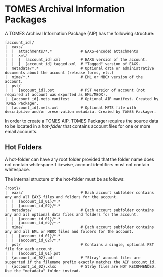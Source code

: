 # TOMES Archival Information Packages
A TOMES Archival Information Package (AIP) has the following structure:

    [account_id]/                        
    |  eaxs/                             
    |  |  attachments/*.*             # EAXS-encoded attachments
    |  |  xml/                 
    |  |  |  [account_id].xml         # EAXS version of the account.
    |  |  |  [account_id]_tagged.xml  # "Tagged" version of EAXS.
    |  metadata/*.*                   # Optional data or administrative documents about the account (release forms, etc.)
    |  mime/*.*                       # EML or MBOX version of the account.
    |  pst/                
    |  |  [account_id].pst            # PST version of account (not required if account was exported as EML/MBOX).
    |  [account_id].mets.manifest     # Optional AIP manifest. Created by TOMES Packager. 
    |  [account_id].mets.xml          # Optional METS file with descriptive and/or preservation metadata. Created by TOMES Packager. 

In order to create a TOMES AIP, TOMES Packager requires the source data to be located in a *hot-folder*  that contains account files for one or more email accounts.

## Hot Folders

A hot-folder can have any root folder provided that the folder name does not contain whitespace. Likewise, account identifiers must not contain whitespace.

The internal structure of the hot-folder must be as follows:

    {root}/
    |  eaxs/                          # Each account subfolder contains any and all EAXS files and folders for the account.
    |  |  {account_id_01}/*.*
    |  |  {account_id_02}/*.*
    |  metadata/                      # Each account subfolder contains any and all optional data files and folders for the account.
    |  |  {account_id_01}/*.*
    |  |  {account_id_02}/*.*
    |  mime/                          # Each account subfolder contains any and all EML or MBOX files and folders for the account.
    |  |  {account_id_01}/*.*
    |  |  {account_id_02}/*.*
    |  pst/                           # Contains a single, optional PST file for each account.
    |  |  {account_id_01}.pst
    |  {account_id_02}.pdf            # "Stray" account files are supported if the filename prefix exactly matches the AIP account_id.
    |  {account_id_02}.xlsx           # Stray files are NOT RECOMMENDED. Use the "metadata" folder instead.
